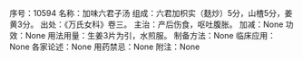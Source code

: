 序号：10594
名称：加味六君子汤
组成：六君加枳实（麸炒）5分，山楂5分，姜黄3分。
出处：《万氏女科》卷三。
主治：产后伤食，呕吐腹胀。
加减：None
功效：None
用法用量：生姜3片为引，水煎服。
制备方法：None
临床应用：None
各家论述：None
用药禁忌：None
附注：None
